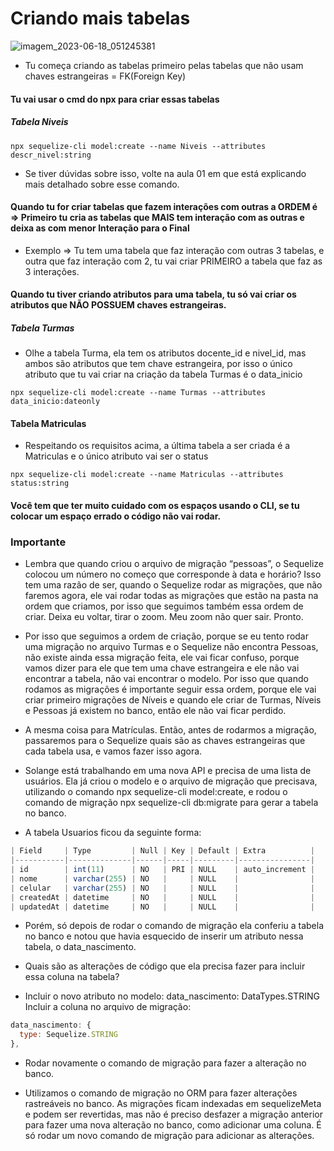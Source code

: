 # Criando mais tabelas
![imagem_2023-06-18_051245381](https://github.com/JocimarRodrigues/JavaScript-ORM-Sequelize-API-REST-MySQL-Curso1/assets/116130103/699e4464-ffa4-41bf-be9a-593e0fa609da)

- Tu começa criando as tabelas primeiro pelas tabelas que não usam chaves estrangeiras = FK(Foreign Key)
#### Tu vai usar o cmd do npx para criar essas tabelas
##### Tabela Niveis
```
npx sequelize-cli model:create --name Niveis --attributes descr_nivel:string
```
- Se tiver dúvidas sobre isso, volte na aula 01 em que está explicando mais detalhado sobre esse comando.
#### Quando tu for criar tabelas que fazem interações com outras a ORDEM é => Primeiro tu cria as tabelas que MAIS tem interação com as outras e deixa as com menor Interação para o Final
- Exemplo => Tu tem uma tabela que faz interação com outras 3 tabelas, e outra que faz interação com 2, tu vai criar PRIMEIRO a tabela que faz as 3 interações.

#### Quando tu tiver criando atributos para uma tabela, tu só vai criar os atributos que NÃO POSSUEM chaves estrangeiras.
##### Tabela Turmas
- Olhe a tabela Turma, ela tem os atributos docente_id e nivel_id, mas ambos são atributos que tem chave estrangeira, por isso o único atributo que tu vai criar na criação da tabela Turmas é o data_inicio
```
npx sequelize-cli model:create --name Turmas --attributes data_inicio:dateonly
```

#### Tabela Matriculas
- Respeitando os requisitos acima, a última tabela a ser criada é a Matriculas e o único atributo vai ser o status
```
npx sequelize-cli model:create --name Matriculas --attributes status:string
```
#### Você tem que ter muito cuidado com os espaços usando o CLI, se tu colocar um espaço errado o código não vai rodar.

### Importante
- Lembra que quando criou o arquivo de migração “pessoas”, o Sequelize colocou um número no começo que corresponde à data e horário? Isso tem uma razão de ser, quando o Sequelize rodar as migrações, que não faremos agora, ele vai rodar todas as migrações que estão na pasta na ordem que criamos, por isso que seguimos também essa ordem de criar. Deixa eu voltar, tirar o zoom. Meu zoom não quer sair. Pronto.

- Por isso que seguimos a ordem de criação, porque se eu tento rodar uma migração no arquivo Turmas e o Sequelize não encontra Pessoas, não existe ainda essa migração feita, ele vai ficar confuso, porque vamos dizer para ele que tem uma chave estrangeira e ele não vai encontrar a tabela, não vai encontrar o modelo. Por isso que quando rodamos as migrações é importante seguir essa ordem, porque ele vai criar primeiro migrações de Níveis e quando ele criar de Turmas, Níveis e Pessoas já existem no banco, então ele não vai ficar perdido.

- A mesma coisa para Matrículas. Então, antes de rodarmos a migração, passaremos para o Sequelize quais são as chaves estrangeiras que cada tabela usa, e vamos fazer isso agora.

- Solange está trabalhando em uma nova API e precisa de uma lista de usuários. Ela já criou o modelo e o arquivo de migração que precisava, utilizando o comando npx sequelize-cli model:create, e rodou o comando de migração npx sequelize-cli db:migrate para gerar a tabela no banco.

- A tabela Usuarios ficou da seguinte forma:
```js
| Field     | Type         | Null | Key | Default | Extra          |
|-----------|--------------|------|-----|---------|----------------|
| id        | int(11)      | NO   | PRI | NULL    | auto_increment |
| nome      | varchar(255) | NO   |     | NULL    |                |
| celular   | varchar(255) | NO   |     | NULL    |                |
| createdAt | datetime     | NO   |     | NULL    |                |
| updatedAt | datetime     | NO   |     | NULL    |                |                  
```
- Porém, só depois de rodar o comando de migração ela conferiu a tabela no banco e notou que havia esquecido de inserir um atributo nessa tabela, o data_nascimento.

- Quais são as alterações de código que ela precisa fazer para incluir essa coluna na tabela?

- Incluir o novo atributo no modelo: data_nascimento: DataTypes.STRING
Incluir a coluna no arquivo de migração:
```js
data_nascimento: {
  type: Sequelize.STRING
},
```
- Rodar novamente o comando de migração para fazer a alteração no banco.

- Utilizamos o comando de migração no ORM para fazer alterações rastreáveis no banco. As migrações ficam indexadas em sequelizeMeta e podem ser revertidas, mas não é preciso desfazer a migração anterior para fazer uma nova alteração no banco, como adicionar uma coluna. É só rodar um novo comando de migração para adicionar as alterações.